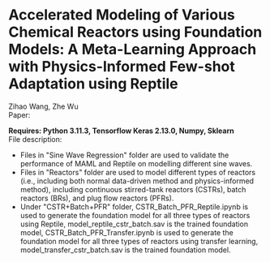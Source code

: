 # Accelerated Modeling of Various Chemical Reactors using Foundation Models: A Meta-Learning Approach with Physics-Informed Few-shot Adaptation using Reptile

Zihao Wang, Zhe Wu </br>
Paper:  </br>

**Requires: Python 3.11.3, Tensorflow Keras 2.13.0, Numpy, Sklearn** </br>
File description:
* Files in "Sine Wave Regression" folder are used to validate the performance of MAML and Reptile on modelling different sine waves. </br>
* Files in "Reactors" folder are used to model different types of reactors (i.e., including both normal data-driven method and physics-informed method), including continuous stirred-tank reactors (CSTRs), batch reactors (BRs), and plug flow reactors (PFRs). <br>
* Under "CSTR+Batch+PFR" folder, CSTR_Batch_PFR_Reptile.ipynb is used to generate the foundation model for all three types of reactors using Reptile,
  model_reptile_cstr_batch.sav is the trained foundation model, CSTR_Batch_PFR_Transfer.ipynb is used to generate the foundation model for all three types of reactors using transfer     learning, model_transfer_cstr_batch.sav is the trained foundation model. </br>
